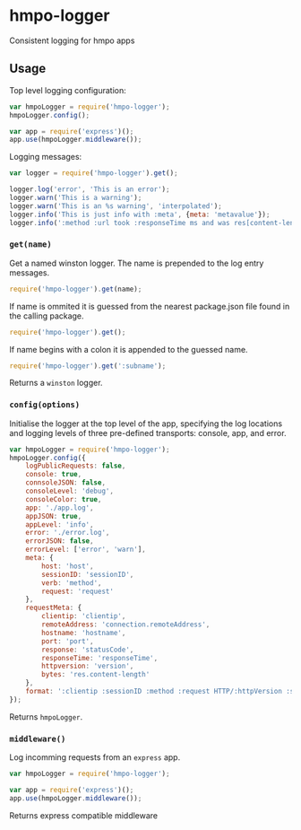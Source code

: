 # hmpo-logger
Consistent logging for hmpo apps

## Usage

Top level logging configuration:
```javascript
var hmpoLogger = require('hmpo-logger');
hmpoLogger.config();

var app = require('express')();
app.use(hmpoLogger.middleware());
```

Logging messages:
```javascript
var logger = require('hmpo-logger').get();

logger.log('error', 'This is an error');
logger.warn('This is a warning');
logger.warn('This is an %s warning', 'interpolated');
logger.info('This is just info with :meta', {meta: 'metavalue'});
logger.info(':method :url took :responseTime ms and was res[content-length] bytes', {req: req, res: res});
```


### `get(name)`

Get a named winston logger. The name is prepended to the log entry messages.

```javascript
require('hmpo-logger').get(name);
```

If name is ommited it is guessed from the nearest package.json file found in the calling package.
```javascript
require('hmpo-logger').get();
```

If name begins with a colon it is appended to the guessed name.
```javascript
require('hmpo-logger').get(':subname');
```
Returns a `winston` logger.


### `config(options)`

Initialise the logger at the top level of the app, specifying the log locations and logging levels of three pre-defined transports: console, app, and error.

```javascript
var hmpoLogger = require('hmpo-logger');
hmpoLogger.config({
    logPublicRequests: false,
    console: true,
    connsoleJSON: false,
    consoleLevel: 'debug',
    consoleColor: true,
    app: './app.log',
    appJSON: true,
    appLevel: 'info',
    error: './error.log',
    errorJSON: false,
    errorLevel: ['error', 'warn'],
    meta: {
        host: 'host',
        sessionID: 'sessionID',
        verb: 'method',
        request: 'request'
    },
    requestMeta: {
        clientip: 'clientip',
        remoteAddress: 'connection.remoteAddress',
        hostname: 'hostname',
        port: 'port',
        response: 'statusCode',
        responseTime: 'responseTime',
        httpversion: 'version',
        bytes: 'res.content-length'
    },
    format: ':clientip :sessionID :method :request HTTP/:httpVersion :statusCode :res[content-length] - :responseTime ms'
});
```

Returns `hmpoLogger`.


### `middleware()`

Log incomming requests from an `express` app.

```javascript
var hmpoLogger = require('hmpo-logger');

var app = require('express')();
app.use(hmpoLogger.middleware());
```

Returns express compatible middleware


